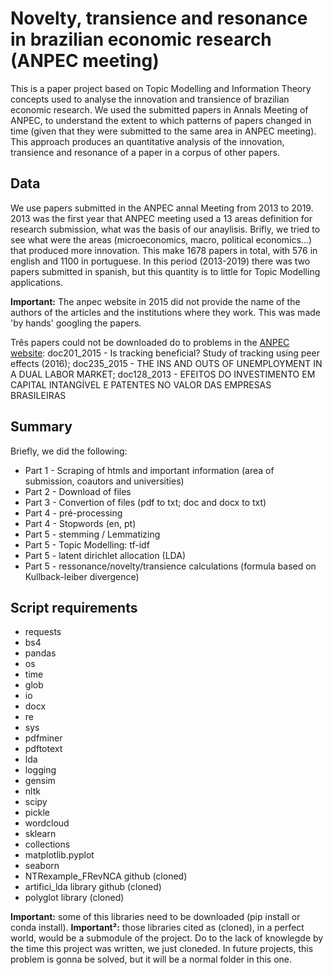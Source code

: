 # Novelty, transience and resonance in brazilian economic research (ANPEC meeting)

This is a paper project based on Topic Modelling and Information Theory concepts
used to analyse the innovation and transience of brazilian economic research. 
We used the submitted papers in Annals Meeting of ANPEC, to understand the extent to
which patterns of papers changed in time (given that they were submitted to the same
area in ANPEC meeting). This approach produces an quantitative analysis of the
innovation, transience and resonance of a paper in a corpus of other papers.
  
## Data

We use papers submitted in the ANPEC annal Meeting from 2013 to 2019. 2013 was 
the first year that ANPEC meeting used a 13 areas definition for research
submission, what was the basis of our anaylisis. Brifly, we tried to see what
were the areas (microeconomics, macro, political economics...) that produced
more innovation.
This make 1678 papers in total, with 576 in english and 1100 in portuguese.
In this period (2013-2019) there was two papers submitted in spanish, 
but this quantity is to little for Topic Modelling applications. 

**Important:** The anpec website in 2015 did not provide the name of the authors
of the articles and the institutions where they work. This was made 'by hands'
googling the papers. 

Três papers could not be downloaded do to problems in the [ANPEC website](https://en.anpec.org.br/previous-editions.php): 
doc201_2015 - Is tracking beneficial? Study of tracking using peer effects  (2016); 
doc235_2015 - THE INS AND OUTS OF UNEMPLOYMENT IN A DUAL LABOR MARKET;
doc128_2013 - EFEITOS DO INVESTIMENTO EM CAPITAL INTANGÍVEL E PATENTES NO VALOR DAS EMPRESAS BRASILEIRAS

## Summary

Briefly, we did the following:
* Part 1 - Scraping of htmls and important information (area of submission, coautors and universities)
* Part 2 - Download of files
* Part 3 - Convertion of files (pdf to txt; doc and docx to txt)
* Part 4 - pré-processing
* Part 4 - Stopwords (en, pt)
* Part 5 - stemming / Lemmatizing
* Part 5 - Topic Modelling: tf-idf
* Part 5 - latent dirichlet allocation (LDA)
* Part 5 - ressonance/novelty/transience calculations (formula based on Kullback-leiber divergence)


## Script requirements
* requests
* bs4
* pandas
* os
* time
* glob
* io
* docx
* re
* sys
* pdfminer
* pdftotext
* lda
* logging
* gensim
* nltk
* scipy
* pickle
* wordcloud
* sklearn
* collections
* matplotlib.pyplot
* seaborn
* NTRexample_FRevNCA github (cloned)
* artifici_lda library github (cloned)
* polyglot library (cloned)

**Important:** some of this libraries need to be downloaded (pip install or
conda install).
**Important²:** those libraries cited as (cloned), in a perfect world, would be a submodule of the project. Do to the lack of knowlegde by the time this project was written, we just cloneded. In future projects, this problem is gonna be solved, but it will be a normal folder in this one.